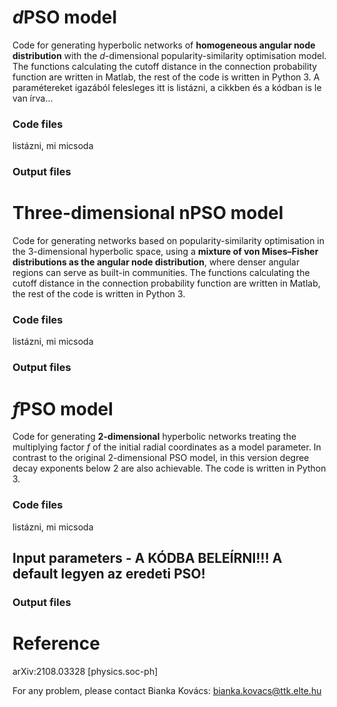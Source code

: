 # *d*PSO model
Code for generating hyperbolic networks of **homogeneous angular node distribution** with the *d*-dimensional popularity-similarity optimisation model.
The functions calculating the cutoff distance in the connection probability function are written in Matlab, the rest of the code is written in Python 3.
A paramétereket igazából felesleges itt is listázni, a cikkben és a kódban is le van írva...
### Code files
listázni, mi micsoda
### Output files


# Three-dimensional nPSO model
Code for generating networks based on popularity-similarity optimisation in the 3-dimensional hyperbolic space, using a **mixture of von Mises–Fisher distributions as the angular node distribution**, where denser angular regions can serve as built-in communities.
The functions calculating the cutoff distance in the connection probability function are written in Matlab, the rest of the code is written in Python 3.
### Code files
listázni, mi micsoda
### Output files


# *f*PSO model
Code for generating **2-dimensional** hyperbolic networks treating the multiplying factor *f* of the initial radial coordinates as a model parameter. In contrast to the original 2-dimensional PSO model, in this version degree decay exponents below 2 are also achievable.
The code is written in Python 3.
### Code files
listázni, mi micsoda
## Input parameters - A KÓDBA BELEÍRNI!!! A default legyen az eredeti PSO!
### Output files


# Reference
arXiv:2108.03328 [physics.soc-ph]

For any problem, please contact Bianka Kovács: <bianka.kovacs@ttk.elte.hu>
